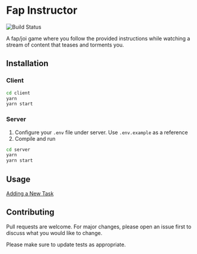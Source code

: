 # Fap Instructor

![Build Status](https://travis-ci.org/fapinstructor/fapinstructor.svg?branch=master)

A fap/joi game where you follow the provided instructions while watching a stream of content that teases and torments you.

## Installation

### Client

```bash
cd client
yarn
yarn start
```

### Server

1. Configure your `.env` file under server. Use `.env.example` as a reference
2. Compile and run

```bash
cd server
yarn
yarn start
```

## Usage

[Adding a New Task](NEW_TASK.md)

## Contributing

Pull requests are welcome. For major changes, please open an issue first to discuss what you would like to change.

Please make sure to update tests as appropriate.
